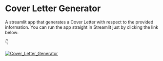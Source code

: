 # Cover Letter Generator
A streamlit app that generates a Cover Letter with respect to the provided information.
You can run the app straight in Streamlit just by clicking the link below:

👇

[![Cover_Letter_Generator](https://static.streamlit.io/badges/streamlit_badge_black_white.svg)](https://novaggrey-cover-letter-generator-cover-letter-generator-xxrwb8.streamlit.app/)
 
